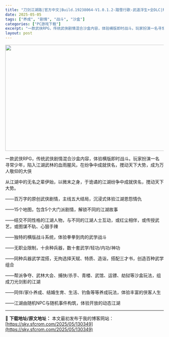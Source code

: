 ```yaml
---
title: "刀剑江湖路|官方中文|Build.19238064-V1.0.1.2-踏雪行歌-武道浮生+全DLC|解压即撸|"
date: 2025-05-05
tags: ["养成", "剧情", "战斗", "沙盒"]
categories: ["PC游戏下载"]
excerpt: "一款武侠RPG，传统武侠剧情混合沙盒内容，体验横版即时战斗。玩家扮演一名寻常少年，陷入江湖武林的血雨腥风，在纷争中成就侠名，搅动天下大势，成为万人敬仰的大侠 从江湖中的无名之辈伊始，以微末之身，于诡谲的江湖纷争中成就侠名，搅动天下大势。 ——百万字的原创武侠剧情，主线五大结局，沉浸式体验江湖恩怨情仇&hellip;"
layout: post
---
```


<img class="aligncenter size-full wp-image-130353" src="https://sky.sfcrom.com/wp-content/uploads/2025/05/2025050504361967.webp" alt="" width="600" height="338" />

一款武侠RPG，传统武侠剧情混合沙盒内容，体验横版即时战斗。玩家扮演一名寻常少年，陷入江湖武林的血雨腥风，在纷争中成就侠名，搅动天下大势，成为万人敬仰的大侠

从江湖中的无名之辈伊始，以微末之身，于诡谲的江湖纷争中成就侠名，搅动天下大势。

——百万字的原创武侠剧情，主线五大结局，沉浸式体验江湖恩怨情仇

——15个地图，包含5个大门派剧情，解锁不同的江湖故事

——结交不同性格的江湖人物，与不同的江湖人士互动，或红尘相伴，或传授武艺，或图谋不轨、心狠手辣

——独特的横版战斗系统，体验拳拳到肉的武学战斗

——无职业限制，十余种兵器，数十套武学/轻功/内功/神功

——同种兵器武学混搭，无拘选择天赋、特质、造诣，搭配三才书，创造百种武学组合

——帮派争夺、武林大会、捕快/杀手、青楼、武馆、运镖、劫狱等沙盒玩法，组成刀光剑影的江湖

——同伴/家仆养成、结婚生育、生活、钓鱼等等养成玩法，体验丰富的侠客人生

——江湖由随机NPC与随机事件构筑，体验开放的动态江湖

---
📖 **下载地址/原文地址：** 本文最初发布于我的博客网站：[https://sky.sfcrom.com/2025/05/130349](https://sky.sfcrom.com/2025/05/130349)
